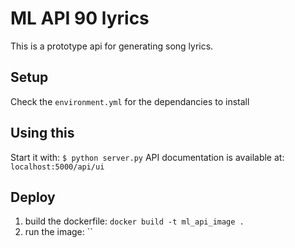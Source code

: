 # ML API 90 lyrics
This is a prototype api for generating song lyrics.

## Setup
Check the `environment.yml` for the dependancies to install

## Using this 
Start it with: `$ python server.py`
API documentation is available at: `localhost:5000/api/ui`

## Deploy
1. build the dockerfile: `docker build -t ml_api_image .`
2. run the image: ``
